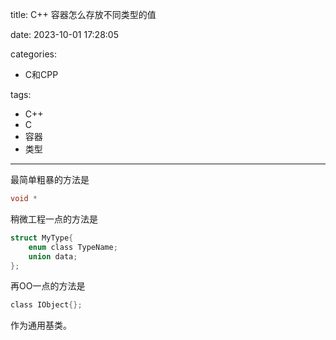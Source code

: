 title: C++ 容器怎么存放不同类型的值

date: 2023-10-01 17:28:05

categories:

- C和CPP

tags:

- C++
- C
- 容器
- 类型

---

最简单粗暴的方法是

```c
void *
```

稍微工程一点的方法是

```c
struct MyType{
    enum class TypeName;
    union data;
};
```

再OO一点的方法是

```c
class IObject{};
```

作为通用基类。
